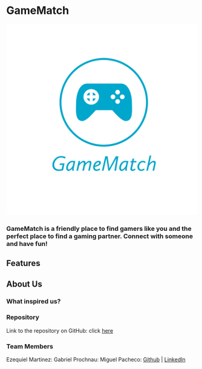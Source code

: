 # GameMatch

![Logo](https://github.com/Miguel22247/GameMatch/blob/Testing/public/icons/GameMatch.png?raw=true)

### GameMatch is a friendly place to find gamers like you and the perfect place to find a gaming partner. Connect with someone and have fun!

## Features

## About Us

### What inspired us?

### Repository
Link to the repository on GitHub: click [here](https://github.com/Miguel22247/GameMatch)

### Team Members
Ezequiel Martinez:
Gabriel Prochnau:
Miguel Pacheco: [Github](https://github.com/Miguel22247/) | [LinkedIn](https://linkedin.com/in/miguel-pacheco-)
